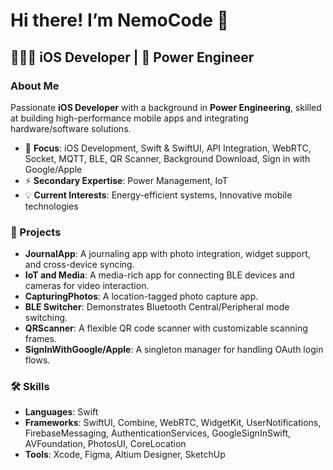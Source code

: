 # Hi there! I’m NemoCode 👋

## 👨🏻‍💻 iOS Developer | 🔋 Power Engineer

### About Me

Passionate **iOS Developer** with a background in **Power Engineering**, skilled at building high-performance mobile apps and integrating hardware/software solutions.

- 🎯 **Focus**: iOS Development, Swift & SwiftUI, API Integration, WebRTC, Socket, MQTT, BLE, QR Scanner, Background Download, Sign in with Google/Apple  
- ⚡ **Secondary Expertise**: Power Management, IoT  
- 💡 **Current Interests**: Energy-efficient systems, Innovative mobile technologies

### 🚀 Projects

- **JournalApp**: A journaling app with photo integration, widget support, and cross-device syncing.  
- **IoT and Media**: A media-rich app for connecting BLE devices and cameras for video interaction.  
- **CapturingPhotos**: A location-tagged photo capture app.  
- **BLE Switcher**: Demonstrates Bluetooth Central/Peripheral mode switching.  
- **QRScanner**: A flexible QR code scanner with customizable scanning frames.  
- **SignInWithGoogle/Apple**: A singleton manager for handling OAuth login flows.

### 🛠️ Skills

- **Languages**: Swift  
- **Frameworks**: SwiftUI, Combine, WebRTC, WidgetKit, UserNotifications, FirebaseMessaging, AuthenticationServices, GoogleSignInSwift, AVFoundation, PhotosUI, CoreLocation  
- **Tools**: Xcode, Figma, Altium Designer, SketchUp
